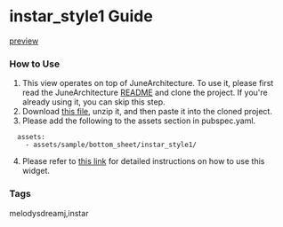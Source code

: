 # instar_style1 Guide

[preview]()

### How to Use

1. This view operates on top of JuneArchitecture. To use it, please first read the
   JuneArchitecture [README](https://github.com/melodysdreamj/JuneArchitecture) and clone the project. If you're already
   using it, you can skip this step.
2. Download [this file](https://june-arch-asset.pages.dev/popup/bottom_sheet/instar_style1.zip), unzip it, and then
   paste it into the cloned project.
3. Please add the following to the assets section in pubspec.yaml.
```
  assets:
    - assets/sample/bottom_sheet/instar_style1/
```
4. Please refer to [this link](https://juneflutter-doc.junes-architecture.lol/ui/popup/bottom-sheet) for detailed instructions on how to use this widget.

### Tags
melodysdreamj,instar